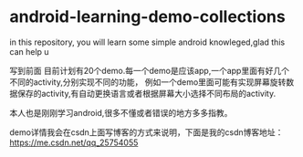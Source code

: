# android-learning-demo-collections
in this repository, you will learn some simple android knowleged,glad this can help u

写到前面 目前计划有20个demo.每一个demo是应该app,一个app里面有好几个不同的activity,分别实现不同的功能，
例如一个demo里面可能有实现屏幕旋转数据保存的activity,有自动更换语言或者根据屏幕大小选择不同布局的activity.

本人也是刚刚学习android,很多不懂或者错误的地方多多指教。

demo详情我会在csdn上面写博客的方式来说明，下面是我的csdn博客地址：
https://me.csdn.net/qq_25754055 
